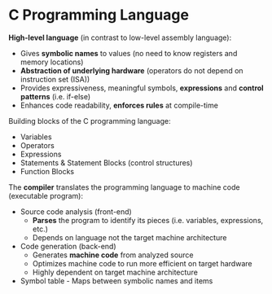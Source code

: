# C Programming Language

**High-level language** (in contrast to low-level assembly language):

- Gives **symbolic names** to values (no need to know registers and memory locations)
- **Abstraction of underlying hardware** (operators do not depend on instruction set (ISA))
- Provides expressiveness, meaningful symbols, **expressions** and **control patterns** (i.e. if-else)
- Enhances code readability, **enforces rules** at compile-time

Building blocks of the C programming language:

* Variables
* Operators
* Expressions
* Statements & Statement Blocks (control structures)
* Function Blocks

The **compiler** translates the programming language to machine code (executable program):

* Source code analysis (front-end)
  - **Parses** the program to identify its pieces (i.e. variables, expressions, etc.)
  - Depends on language not the target machine architecture
* Code generation (back-end)
  - Generates **machine code** from analyzed source
  - Optimizes machine code to run more efficient on target hardware
  - Highly dependent on target machine architecture
* Symbol table - Maps between symbolic names and items


